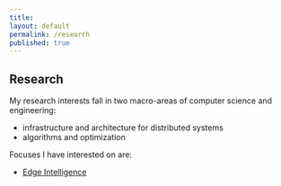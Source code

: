 ```yaml
---
title:
layout: default
permalink: /research
published: true
---
```


## Research
My research interests fall in two macro-areas of computer science and engineering:
- infrastructure and architecture for distributed systems
- algorithms and optimization

Focuses I have interested on are:
- [Edge Intelligence](https://lorenzocarnevale.com/research/edge-ai)